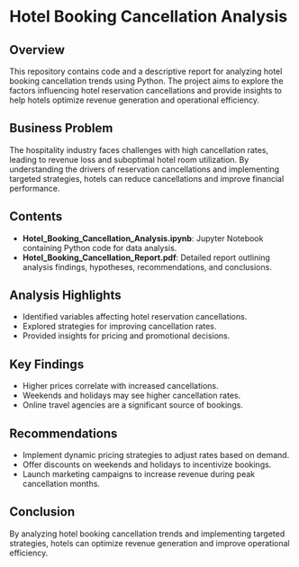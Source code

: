 # Hotel Booking Cancellation Analysis

## Overview

This repository contains code and a descriptive report for analyzing hotel booking cancellation trends using Python. The project aims to explore the factors influencing hotel reservation cancellations and provide insights to help hotels optimize revenue generation and operational efficiency.

## Business Problem

The hospitality industry faces challenges with high cancellation rates, leading to revenue loss and suboptimal hotel room utilization. By understanding the drivers of reservation cancellations and implementing targeted strategies, hotels can reduce cancellations and improve financial performance.

## Contents

- **Hotel_Booking_Cancellation_Analysis.ipynb**: Jupyter Notebook containing Python code for data analysis.
- **Hotel_Booking_Cancellation_Report.pdf**: Detailed report outlining analysis findings, hypotheses, recommendations, and conclusions.

## Analysis Highlights

- Identified variables affecting hotel reservation cancellations.
- Explored strategies for improving cancellation rates.
- Provided insights for pricing and promotional decisions.

## Key Findings

- Higher prices correlate with increased cancellations.
- Weekends and holidays may see higher cancellation rates.
- Online travel agencies are a significant source of bookings.

## Recommendations

- Implement dynamic pricing strategies to adjust rates based on demand.
- Offer discounts on weekends and holidays to incentivize bookings.
- Launch marketing campaigns to increase revenue during peak cancellation months.

## Conclusion

By analyzing hotel booking cancellation trends and implementing targeted strategies, hotels can optimize revenue generation and improve operational efficiency.
